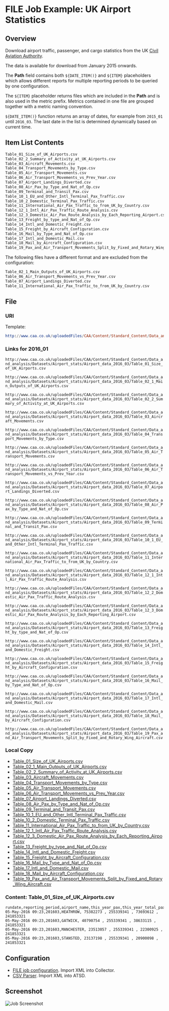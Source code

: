 # FILE Job Example: UK Airport Statistics

## Overview

Download airport traffic, passenger, and cargo statistics from the UK [Civil Aviation Authority](http://www.caa.co.uk/Data-and-analysis/UK-aviation-market/Airports/Datasets/UK-Airport-data/Airport-data-2016-03/).

The data is available for download from January 2015 onwards.

The **Path** field contains both `${DATE_ITEM()}` and `${ITEM}` placeholders which allows different reports for multiple reporting periods to be queried by one configuration.

The `${ITEM}` placeholder returns files which are included in the **Path** and is also used in the metric prefix. Metrics contained in one file are grouped together with a metric naming convention.

`${DATE_ITEM()}` function returns an array of dates, for example from `2015_01` until `2016_03`. The last date in the list is determined dynamically based on current time.

## Item List Contents

```txt
Table_01_Size_of_UK_Airports.csv
Table_02_2_Summary_of_Activity_at_UK_Airports.csv
Table_03_Aircraft_Movements.csv
Table_04_Transport_Movements_by_Type.csv
Table_05_Air_Transport_Movements.csv
Table_06_Air_Transport_Movements_vs_Prev_Year.csv
Table_07_Airport_Landings_Diverted.csv
Table_08_Air_Pax_by_Type_and_Nat_of_Op.csv
Table_09_Terminal_and_Transit_Pax.csv
Table_10_1_EU_and_Other_Intl_Terminal_Pax_Traffic.csv
Table_10_2_Domestic_Terminal_Pax_Traffic.csv
Table_11_International_Air_Pax_Traffic_to_from_UK_by_Country.csv
Table_12_1_Intl_Air_Pax_Traffic_Route_Analysis.csv
Table_12_3_Domestic_Air_Pax_Route_Analysis_by_Each_Reporting_Airport.csv
Table_13_Freight_by_type_and_Nat_of_Op.csv
Table_14_Intl_and_Domestic_Freight.csv
Table_15_Freight_by_Aircraft_Configuration.csv
Table_16_Mail_by_Type_and_Nat_of_Op.csv
Table_17_Intl_and_Domestic_Mail.csv
Table_18_Mail_by_Aircraft_Configuration.csv
Table_19_Pax_and_Air_Transport_Movements_Split_by_Fixed_and_Rotary_Wing_Aircraft.csv
```

The following files have a different format and are excluded from the configuration:

```txt
Table_02_1_Main_Outputs_of_UK_Airports.csv
Table_06_Air_Transport_Movements_vs_Prev_Year.csv
Table_07_Airport_Landings_Diverted.csv
Table_11_International_Air_Pax_Traffic_to_from_UK_by_Country.csv
```

## File

### URI

Template:

```elm
http://www.caa.co.uk/uploadedFiles/CAA/Content/Standard_Content/Data_and_analysis/Datasets/Airport_stats/Airport_data_${DATE_ITEM("2015-01-01T00:00:00Z", "current_month - 3 * month", 1, "MONTH", "yyyy_MM")}/${ITEM}`
```

### Links for 2016_01

`http://www.caa.co.uk/uploadedFiles/CAA/Content/Standard_Content/Data_and_analysis/Datasets/Airport_stats/Airport_data_2016_03/Table_01_Size_of_UK_Airports.csv`

`http://www.caa.co.uk/uploadedFiles/CAA/Content/Standard_Content/Data_and_analysis/Datasets/Airport_stats/Airport_data_2016_03/Table_02_1_Main_Outputs_of_UK_Airports.csv`

`http://www.caa.co.uk/uploadedFiles/CAA/Content/Standard_Content/Data_and_analysis/Datasets/Airport_stats/Airport_data_2016_03/Table_02_2_Summary_of_Activity_at_UK_Airports.csv`

`http://www.caa.co.uk/uploadedFiles/CAA/Content/Standard_Content/Data_and_analysis/Datasets/Airport_stats/Airport_data_2016_03/Table_03_Aircraft_Movements.csv`

`http://www.caa.co.uk/uploadedFiles/CAA/Content/Standard_Content/Data_and_analysis/Datasets/Airport_stats/Airport_data_2016_03/Table_04_Transport_Movements_by_Type.csv`

`http://www.caa.co.uk/uploadedFiles/CAA/Content/Standard_Content/Data_and_analysis/Datasets/Airport_stats/Airport_data_2016_03/Table_05_Air_Transport_Movements.csv`

`http://www.caa.co.uk/uploadedFiles/CAA/Content/Standard_Content/Data_and_analysis/Datasets/Airport_stats/Airport_data_2016_03/Table_06_Air_Transport_Movements_vs_Prev_Year.csv`

`http://www.caa.co.uk/uploadedFiles/CAA/Content/Standard_Content/Data_and_analysis/Datasets/Airport_stats/Airport_data_2016_03/Table_07_Airport_Landings_Diverted.csv`

`http://www.caa.co.uk/uploadedFiles/CAA/Content/Standard_Content/Data_and_analysis/Datasets/Airport_stats/Airport_data_2016_03/Table_08_Air_Pax_by_Type_and_Nat_of_Op.csv`

`http://www.caa.co.uk/uploadedFiles/CAA/Content/Standard_Content/Data_and_analysis/Datasets/Airport_stats/Airport_data_2016_03/Table_09_Terminal_and_Transit_Pax.csv`

`http://www.caa.co.uk/uploadedFiles/CAA/Content/Standard_Content/Data_and_analysis/Datasets/Airport_stats/Airport_data_2016_03/Table_10_1_EU_and_Other_Intl_Terminal_Pax_Traffic.csv`

`http://www.caa.co.uk/uploadedFiles/CAA/Content/Standard_Content/Data_and_analysis/Datasets/Airport_stats/Airport_data_2016_03/Table_11_International_Air_Pax_Traffic_to_from_UK_by_Country.csv`

`http://www.caa.co.uk/uploadedFiles/CAA/Content/Standard_Content/Data_and_analysis/Datasets/Airport_stats/Airport_data_2016_03/Table_12_1_Intl_Air_Pax_Traffic_Route_Analysis.csv`

`http://www.caa.co.uk/uploadedFiles/CAA/Content/Standard_Content/Data_and_analysis/Datasets/Airport_stats/Airport_data_2016_03/Table_12_2_Domestic_Air_Pax_Traffic_Route_Analysis.csv`

`http://www.caa.co.uk/uploadedFiles/CAA/Content/Standard_Content/Data_and_analysis/Datasets/Airport_stats/Airport_data_2016_03/Table_12_3_Domestic_Air_Pax_Route_Analysis_by_Each_Reporting_Airport.csv`

`http://www.caa.co.uk/uploadedFiles/CAA/Content/Standard_Content/Data_and_analysis/Datasets/Airport_stats/Airport_data_2016_03/Table_13_Freight_by_type_and_Nat_of_Op.csv`

`http://www.caa.co.uk/uploadedFiles/CAA/Content/Standard_Content/Data_and_analysis/Datasets/Airport_stats/Airport_data_2016_03/Table_14_Intl_and_Domestic_Freight.csv`

`http://www.caa.co.uk/uploadedFiles/CAA/Content/Standard_Content/Data_and_analysis/Datasets/Airport_stats/Airport_data_2016_03/Table_15_Freight_by_Aircraft_Configuration.csv`

`http://www.caa.co.uk/uploadedFiles/CAA/Content/Standard_Content/Data_and_analysis/Datasets/Airport_stats/Airport_data_2016_03/Table_16_Mail_by_Type_and_Nat_of_Op.csv`

`http://www.caa.co.uk/uploadedFiles/CAA/Content/Standard_Content/Data_and_analysis/Datasets/Airport_stats/Airport_data_2016_03/Table_17_Intl_and_Domestic_Mail.csv`

`http://www.caa.co.uk/uploadedFiles/CAA/Content/Standard_Content/Data_and_analysis/Datasets/Airport_stats/Airport_data_2016_03/Table_18_Mail_by_Aircraft_Configuration.csv`

`http://www.caa.co.uk/uploadedFiles/CAA/Content/Standard_Content/Data_and_analysis/Datasets/Airport_stats/Airport_data_2016_03/Table_19_Pax_and_Air_Transport_Movements_Split_by_Fixed_and_Rotary_Wing_Aircraft.csv`

### Local Copy

* [Table_01_Size_of_UK_Airports.csv](./Table_01_Size_of_UK_Airports.csv)
* [Table_02_1_Main_Outputs_of_UK_Airports.csv](./Table_02_1_Main_Outputs_of_UK_Airports.csv)
* [Table_02_2_Summary_of_Activity_at_UK_Airports.csv](./Table_02_2_Summary_of_Activity_at_UK_Airports.csv)
* [Table_03_Aircraft_Movements.csv](./Table_03_Aircraft_Movements.csv)
* [Table_04_Transport_Movements_by_Type.csv](./Table_04_Transport_Movements_by_Type.csv)
* [Table_05_Air_Transport_Movements.csv](./Table_05_Air_Transport_Movements.csv)
* [Table_06_Air_Transport_Movements_vs_Prev_Year.csv](./Table_06_Air_Transport_Movements_vs_Prev_Year.csv)
* [Table_07_Airport_Landings_Diverted.csv](./Table_07_Airport_Landings_Diverted.csv)
* [Table_08_Air_Pax_by_Type_and_Nat_of_Op.csv](./Table_08_Air_Pax_by_Type_and_Nat_of_Op.csv)
* [Table_09_Terminal_and_Transit_Pax.csv](./Table_09_Terminal_and_Transit_Pax.csv)
* [Table_10_1_EU_and_Other_Intl_Terminal_Pax_Traffic.csv](./Table_10_1_EU_and_Other_Intl_Terminal_Pax_Traffic.csv)
* [Table_10_2_Domestic_Terminal_Pax_Traffic.csv](./Table_10_2_Domestic_Terminal_Pax_Traffic.csv)
* [Table_11_International_Air_Pax_Traffic_to_from_UK_by_Country.csv](./Table_11_International_Air_Pax_Traffic_to_from_UK_by_Country.csv)
* [Table_12_1_Intl_Air_Pax_Traffic_Route_Analysis.csv](./Table_12_1_Intl_Air_Pax_Traffic_Route_Analysis.csv)
* [Table_12_3_Domestic_Air_Pax_Route_Analysis_by_Each_Reporting_Airport.csv](./Table_12_3_Domestic_Air_Pax_Route_Analysis_by_Each_Reporting_Airport.csv)
* [Table_13_Freight_by_type_and_Nat_of_Op.csv](./Table_13_Freight_by_type_and_Nat_of_Op.csv)
* [Table_14_Intl_and_Domestic_Freight.csv](./Table_14_Intl_and_Domestic_Freight.csv)
* [Table_15_Freight_by_Aircraft_Configuration.csv](./Table_15_Freight_by_Aircraft_Configuration.csv)
* [Table_16_Mail_by_Type_and_Nat_of_Op.csv](./Table_16_Mail_by_Type_and_Nat_of_Op.csv)
* [Table_17_Intl_and_Domestic_Mail.csv](./Table_17_Intl_and_Domestic_Mail.csv)
* [Table_18_Mail_by_Aircraft_Configuration.csv](./Table_18_Mail_by_Aircraft_Configuration.csv)
* [Table_19_Pax_and_Air_Transport_Movements_Split_by_Fixed_and_Rotary_Wing_Aircraft.csv](./Table_19_Pax_and_Air_Transport_Movements_Split_by_Fixed_and_Rotary_Wing_Aircraft.csv)

### Content: Table_01_Size_of_UK_Airports.csv

```ls
rundate,reporting_period,airport_name,this_year_pax,this_year_total_pax_UK_airports,last_year_pax,last_year_total_pax_UK_airports
05-May-2016 09:23,201603,HEATHROW, 75382273 , 255339341 , 73693612 , 241853321
05-May-2016 09:23,201603,GATWICK, 40790754 , 255339341 , 38633115 , 241853321
05-May-2016 09:23,201603,MANCHESTER, 23513057 , 255339341 , 22300925 , 241853321
05-May-2016 09:23,201603,STANSTED, 23137198 , 255339341 , 20900098 , 241853321
```

## Configuration

* [FILE job configuration](./uk-caa-job.xml). Import XML into Collector.
* [CSV Parser](./uk-caa-parser.xml). Import XML into ATSD.

## Screenshot

![Job Screenshot](./uk-caa-config.png)
